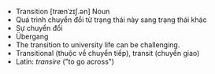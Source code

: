 - Transition [trænˈzɪʃ.ən] Noun  
- Quá trình chuyển đổi từ trạng thái này sang trạng thái khác  
- Sự chuyển đổi  
- Übergang  
- The transition to university life can be challenging.  
- Transitional (thuộc về chuyển tiếp), transit (chuyển giao)  
- Latin: *transire* ("to go across")